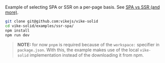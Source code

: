 Example of selecting SPA or SSR on a per-page basis. See
[SPA vs SSR (and more)](https://vike.dev/SPA-vs-SSR).

```bash
git clone git@github.com:vikejs/vike-solid
cd vike-solid/examples/ssr-spa/
npm install
npm run dev
```

> **NOTE:** for now `pnpm` is required because of the `workspace:` specifier in
> `package.json`. With this, the example makes use of the local `vike-solid`
> implementation instead of the downloading it from npm.
